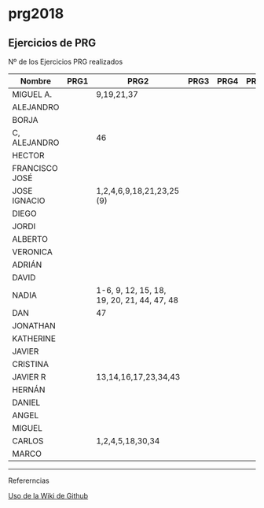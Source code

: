 # prg2018
## Ejercicios de PRG

Nº de los Ejercicios PRG realizados

| Nombre | PRG1 | PRG2 | PRG3 | PRG4 | PRG5 |
| ------ | ---- | ---- | ---- | ---- | ---- |
| MIGUEL A. |   |   9,19,21,37  |      |      |      |
| ALEJANDRO |  |  |  |  |  |
| BORJA |  |  |  |  |  |
| C, ALEJANDRO | |46  |  |  |  |
| HECTOR | |  |  |  |  |
| FRANCISCO JOSÉ |  |  |  |  |  |
| JOSE IGNACIO | |1,2,4,6,9,18,21,23,25 (9)  |  |  |  |
| DIEGO |  |  |  |  |  |
| JORDI| |  |  |  |  |
| ALBERTO |  |  |  |  ||
| VERONICA |  |  |  |  |  |
| ADRIÁN | | | |  |  |
| DAVID | |  |  |  |  |
| NADIA | | 1-6, 9, 12, 15, 18, 19, 20, 21, 44, 47, 48 |  |  |  |
| DAN |  | 47 |  |  |  |
| JONATHAN |  |  |  |  |  |
| KATHERINE | |  |  |  |  |
| JAVIER | | | |  |  |
| CRISTINA |  |    |  |  |  |
| JAVIER R| | 13,14,16,17,23,34,43 |  |  |  |
| HERNÁN | |  |  |  |  |
| DANIEL | |  |  |   | |
| ANGEL |  |  |  |  |  |
| MIGUEL |  |  |  |  |  |
| CARLOS |  |1,2,4,5,18,30,34 |  |  |  |
| MARCO |  |  | | |

***
Refererncias

[Uso de la Wiki de Github](https://www.adictosaltrabajo.com/tutoriales/github-wiki/)
